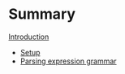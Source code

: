 # Summary

[Introduction](./intro.md)
- [Setup](./setup.md)
- [Parsing expression grammar](./peg.md)
